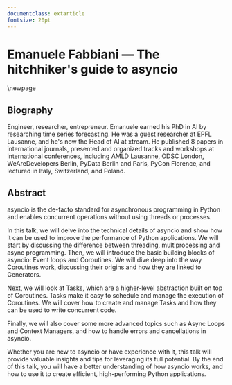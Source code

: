 ```yaml
---
documentclass: extarticle
fontsize: 20pt
---
```


# Emanuele Fabbiani — The hitchhiker's guide to asyncio

\newpage

## Biography

Engineer, researcher, entrepreneur. Emanuele earned his PhD in AI by researching time series forecasting. He was a guest researcher at EPFL Lausanne, and he's now the Head of AI at xtream. He published 8 papers in international journals, presented and organized tracks and workshops at international conferences, including AMLD Lausanne, ODSC London, WeAreDevelopers Berlin, PyData Berlin and Paris, PyCon Florence, and lectured in Italy, Switzerland, and Poland.

## Abstract

asyncio is the de-facto standard for asynchronous programming in Python and enables concurrent operations without using threads or processes.

In this talk, we will delve into the technical details of asyncio and show how it can be used to improve the performance of Python applications. We will start by discussing the difference between threading, multiprocessing and async programming. Then, we will introduce the basic building blocks of asyncio: Event loops and Coroutines. We will dive deep into the way Coroutines work, discussing their origins and how they are linked to Generators.

Next, we will look at Tasks, which are a higher-level abstraction built on top of Coroutines. Tasks make it easy to schedule and manage the execution of Coroutines. We will cover how to create and manage Tasks and how they can be used to write concurrent code.

Finally, we will also cover some more advanced topics such as Async Loops and Context Managers, and how to handle errors and cancellations in asyncio. 

Whether you are new to asyncio or have experience with it, this talk will provide valuable insights and tips for leveraging its full potential. By the end of this talk, you will have a better understanding of how asyncio works, and how to use it to create efficient, high-performing Python applications.
